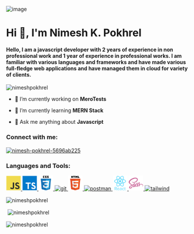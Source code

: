 ![image](https://cdn.discordapp.com/attachments/997487381634625557/1145327544694997022/github-banner.jpg)

<h1>Hi 👋, I'm Nimesh K. Pokhrel</h1>
<h4>Hello, I am a javascript developer with 2
years of experience in non professional
work and 1 year of experience in
professional works. I am familiar with
various languages and frameworks and
have made various full-fledge web
applications and have managed them in
cloud for variety of clients.</h4>

<p align="left"> <img src="https://komarev.com/ghpvc/?username=nimeshpokhrel&label=Profile%20views&color=0e75b6&style=flat" alt="nimeshpokhrel" /> </p>

- 🔭 I’m currently working on **MeroTests**

- 🌱 I’m currently learning **MERN Stack**

- 💬 Ask me anything about **Javascript**

<h3 align="left">Connect with me:</h3>
<p align="left">
<a href="https://linkedin.com/in/nimesh-pokhrel-5696ab225" target="blank"><img align="center" src="https://raw.githubusercontent.com/rahuldkjain/github-profile-readme-generator/master/src/images/icons/Social/linked-in-alt.svg" alt="nimesh-pokhrel-5696ab225" height="30" width="40" /></a>
</p>

<h3 align="left">Languages and Tools:</h3>
<p align="left"> <a href="https://developer.mozilla.org/en-US/docs/Web/JavaScript" target="_blank" rel="noreferrer"> <img src="https://raw.githubusercontent.com/devicons/devicon/master/icons/javascript/javascript-original.svg" alt="javascript" width="40" height="40"/> </a> <a href="https://www.typescriptlang.org/" target="_blank" rel="noreferrer"> <img src="https://raw.githubusercontent.com/devicons/devicon/master/icons/typescript/typescript-original.svg" alt="typescript" width="40" height="40"/> </a> <a href="https://www.w3schools.com/css/" target="_blank" rel="noreferrer"> <img src="https://raw.githubusercontent.com/devicons/devicon/master/icons/css3/css3-original-wordmark.svg" alt="css3" width="40" height="40"/> </a> <a href="https://git-scm.com/" target="_blank" rel="noreferrer"> <img src="https://www.vectorlogo.zone/logos/git-scm/git-scm-icon.svg" alt="git" width="40" height="40"/> </a> <a href="https://www.w3.org/html/" target="_blank" rel="noreferrer"> <img src="https://raw.githubusercontent.com/devicons/devicon/master/icons/html5/html5-original-wordmark.svg" alt="html5" width="40" height="40"/> </a> <a href="https://postman.com" target="_blank" rel="noreferrer"> <img src="https://www.vectorlogo.zone/logos/getpostman/getpostman-icon.svg" alt="postman" width="40" height="40"/> </a> <a href="https://reactjs.org/" target="_blank" rel="noreferrer"> <img src="https://raw.githubusercontent.com/devicons/devicon/master/icons/react/react-original-wordmark.svg" alt="react" width="40" height="40"/> </a> <a href="https://sass-lang.com" target="_blank" rel="noreferrer"> <img src="https://raw.githubusercontent.com/devicons/devicon/master/icons/sass/sass-original.svg" alt="sass" width="40" height="40"/> </a> <a href="https://tailwindcss.com/" target="_blank" rel="noreferrer"> <img src="https://www.vectorlogo.zone/logos/tailwindcss/tailwindcss-icon.svg" alt="tailwind" width="40" height="40"/> </a> </p>

<p><img align="center" src="https://github-readme-stats.vercel.app/api/top-langs?username=nimeshpokhrel&show_icons=true&locale=en&layout=compact&theme=dark" alt="nimeshpokhrel" /></p>

<p>&nbsp;<img align="center" src="https://github-readme-stats.vercel.app/api?username=nimeshpokhrel&show_icons=true&locale=en&theme=dark" alt="nimeshpokhrel" /></p>

<p><img align="center" src="https://github-readme-streak-stats.herokuapp.com/?user=nimeshpokhrel&theme=dark" alt="nimeshpokhrel" /></p>
